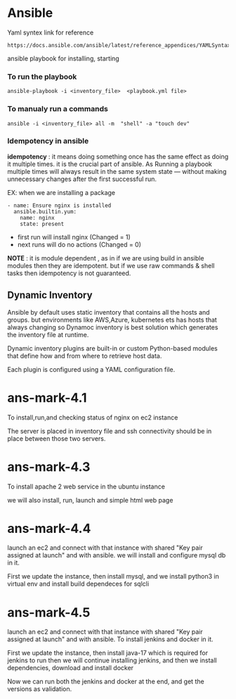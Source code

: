 # Ansible
Yaml syntex link for reference
~~~
https://docs.ansible.com/ansible/latest/reference_appendices/YAMLSyntax.html
~~~

ansible playbook for installing, starting
### To run the playbook
~~~
ansible-playbook -i <inventory_file>  <playbook.yml file>
~~~
### To manualy run a commands
~~~
ansible -i <inventory_file> all -m  "shell" -a "touch dev"
~~~

### Idempotency in ansible

**idempotency** : it means doing something once has the same effect as doing it multiple times. it is the crucial part of ansible. As Running a playbook multiple times will always result in the same system state — without making unnecessary changes after the first successful run.

EX: when we are installing a package
~~~
- name: Ensure nginx is installed
  ansible.builtin.yum:
    name: nginx
    state: present
~~~

- first run will install nginx (Changed = 1)
- next runs will do no actions (Changed = 0)

**NOTE** : it is module dependent , as in if we are using build in ansible modules then they are idempotent. but if we use raw commands & shell tasks then idempotency is not guaranteed.

## Dynamic Inventory
Ansible by default uses static inventory that contains all the hosts and groups. but environments like AWS,Azure, kubernetes ets has hosts that always changing so Dynamoc inventory is best solution which generates the inventory file at runtime.

Dynamic inventory plugins are built-in or custom Python-based modules that define how and from where to retrieve host data.

Each plugin is configured using a YAML configuration file.

# ans-mark-4.1
To install,run,and checking status of nginx on ec2 instance

The server is placed in inventory file and ssh connectivity should be in place between those two servers.

# ans-mark-4.3

To install apache 2 web service in the ubuntu instance

we will also install, run, launch and simple html web page 

# ans-mark-4.4

launch an ec2 and connect with that instance with shared "Key pair assigned at launch" and with ansible. we will install and configure mysql db in it.

First we update the instance, then install mysql, and we install python3 in virtual env and install build dependeces for sqlcli

# ans-mark-4.5

launch an ec2 and connect with that instance with shared "Key pair assigned at launch" and with ansible. To install jenkins and docker in it.

First we update the instance, then install java-17 which is required for jenkins to run then we will continue installing jenkins, and then we install dependencies, download and install docker 

Now we can run both the jenkins and docker at the end, and get the versions as validation.

 
